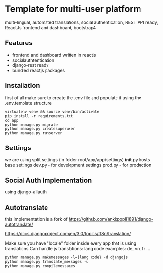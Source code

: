 # Template for multi-user platform
multi-lingual, automated translations, social authentication, REST API ready, ReactJs frontend and dashboard, bootstrap4

## Features
- frontend and dashboard written in reactjs
- socialauthtentication
- django-rest ready
- bundled reactjs packages

## Installation
first of all make sure to create the .env file and populate it using the .env.template structure
```
virtualenv venv && source venv/bin/activate
pip install -r requirements.txt
cd app
python manage.py migrate
python manage.py createsuperuser
python manage.py runserver
```

## Settings
we are using split settings (in folder root/app/app/settings)
__init__.py hosts base settings
dev.py - for development settings
prod.py - for production 

## Social Auth Implementation
using django-allauth

## Autotranslate
this implementation is a fork of https://github.com/ankitpopli1891/django-autotranslate/

https://docs.djangoproject.com/en/3.0/topics/i18n/translation/

Make sure you have "locale" folder inside every app that is using translations
Can handle js translations: 
lang code examples: de, vn, fr ...
```
python manage.py makemessages -l={lang code} -d djangojs
python manage.py translate_messages -u
python manage.py compilemessages
```
